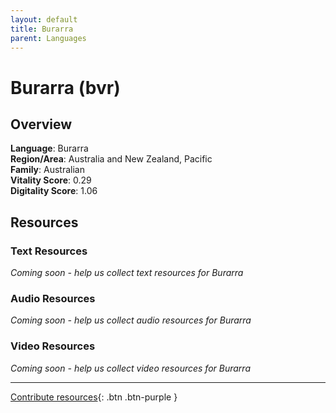 ```yaml
---
layout: default
title: Burarra
parent: Languages
---
```


# Burarra (bvr)

## Overview

**Language**: Burarra  
**Region/Area**: Australia and New Zealand, Pacific  
**Family**: Australian  
**Vitality Score**: 0.29  
**Digitality Score**: 1.06  

## Resources

### Text Resources
*Coming soon - help us collect text resources for Burarra*

### Audio Resources
*Coming soon - help us collect audio resources for Burarra*

### Video Resources
*Coming soon - help us collect video resources for Burarra*

---

[Contribute resources](https://fairtrain.github.io/){: .btn .btn-purple }
